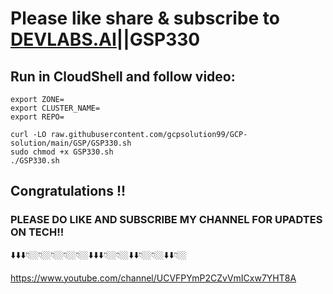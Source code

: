 # Please like share & subscribe to [DEVLABS.AI](https://youtu.be/D_qv6b8rzew)||GSP330

## Run in CloudShell and follow video:

```
export ZONE=
export CLUSTER_NAME=
export REPO=
```

```
curl -LO raw.githubusercontent.com/gcpsolution99/GCP-solution/main/GSP/GSP330.sh
sudo chmod +x GSP330.sh
./GSP330.sh
```

## Congratulations !!
### PLEASE DO LIKE AND SUBSCRIBE MY CHANNEL FOR UPADTES ON TECH!!
⬇️⬇️⬇️👇🏼👇🏼👇🏼👇🏼👇🏼⬇️⬇️⬇️👇🏼👇🏼⬇️⬇️👇🏼👇🏼⬇️⬇️👇🏼

https://www.youtube.com/channel/UCVFPYmP2CZvVmICxw7YHT8A

